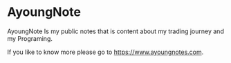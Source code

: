 # AyoungNote

AyoungNote Is my public notes that is content about my trading journey and my Programing.

If you like to know more please go to https://www.ayoungnotes.com.
